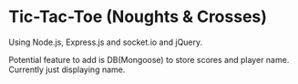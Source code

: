 # Tic-Tac-Toe (Noughts & Crosses)

Using Node.js, Express.js and socket.io and jQuery.

Potential feature to add is DB(Mongoose) to store scores and player name. Currently just displaying name. 
